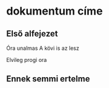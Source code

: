# dokumentum címe

## Első alfejezet

Óra unalmas 
A kövi is az lesz

Elvileg progi ora

## Ennek semmi ertelme